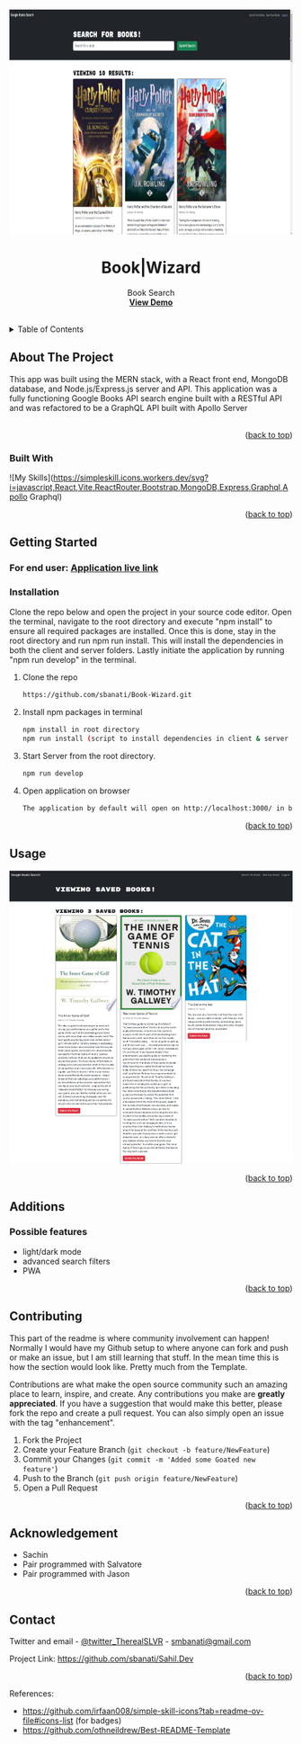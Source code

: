 
<a name="readme-top"></a>





<!-- PROJECT LOGO -->
<br />
<div align="center">
  <a href="https://github.com/sbanati/Book-Wizard">  
    <img src="client/src/assets/searchbooks.png" alt="booksearch" width="600" height="400">
  </a>

<h1 align="center">Book|Wizard</h1>

  <p align="center">
    Book Search 
    <br />
    <a href="https://potfiolio.netlify.app/"><strong>View Demo</strong></a>
    <br />
    <br />
 

  </p>
</div>



<!-- TABLE OF CONTENTS -->
<details>
  <summary>Table of Contents</summary>
  <ol>
    <li>
      <a href="#about-the-project">About The Project</a>
      <ul>
        <li><a href="#built-with">Built With</a></li>
      </ul>
    </li>
    <li>
      <a href="#getting-started">Getting Started</a>
      <ul>
        <li><a href="#installation">Installation</a></li>
      </ul>
    </li>
    <li><a href="#usage">Usage</a></li>
    <li><a href="#additions">Additions</a></li>
    <li><a href="#contributing">Contributing</a></li>
    <li><a href="#acknowledgement">Acknowledgement</a></li>
    <li><a href="#contact">Contact</a></li>
  </ol>
</details>



<!-- ABOUT THE PROJECT -->
## About The Project

This app was built using the MERN stack, with a React front end, MongoDB database, and Node.js/Express.js server and API. This application was a fully functioning Google Books API search engine built with a RESTful API and was refactored to be a GraphQL API built with Apollo Server 
<br><br>
 



<p align="right">(<a href="#readme-top">back to top</a>)</p>



### Built With



![My Skills](https://simpleskill.icons.workers.dev/svg?i=javascript,React,Vite,ReactRouter,Bootstrap,MongoDB,Express,Graphql,Apollo Graphql) <br>



  



<p align="right">(<a href="#readme-top">back to top</a>)</p>



<!-- GETTING STARTED -->
## Getting Started

### For end user: <a href="https://potfiolio.netlify.app/"><strong>Application live link</strong></a>




### Installation
Clone the repo below and open the project in your source code editor. Open the terminal, navigate to the root directory and execute "npm install" to ensure all required packages are installed. Once this is done, stay in the root directory and run npm run install. This will install the dependencies in both the client and server folders. Lastly initiate the application by running "npm run develop" in the terminal. <br>

1. Clone the repo
   ```sh
   https://github.com/sbanati/Book-Wizard.git
   ```

2. Install npm packages in terminal 
   ```sh
   npm install in root directory
   npm run install (script to install dependencies in client & server
   ```

3. Start Server from the root directory.   
   ```sh
   npm run develop
   ```   

4. Open application on browser
   ```sh
   The application by default will open on http://localhost:3000/ in browser, 
   ```

<p align="right">(<a href="#readme-top">back to top</a>)</p>



<!-- USAGE EXAMPLES -->
## Usage







<img src="client/src/assets/savedbooks.png" alt="home page">









<p align="right">(<a href="#readme-top">back to top</a>)</p>



<!-- ROADMAP -->
## Additions

<h3>Possible features</h3>

* light/dark mode
* advanced search filters
* PWA
  
  
 

<p align="right">(<a href="#readme-top">back to top</a>)</p>



<!-- CONTRIBUTING -->
## Contributing

This part of the readme is where community involvement can happen! Normally I would have my Github setup to where anyone can fork and push or make an issue, but 
I am still learning that stuff. In the mean time this is how the section would look like. Pretty much from the Template. <br>

Contributions are what make the open source community such an amazing place to learn, inspire, and create. Any contributions you make are **greatly appreciated**.
If you have a suggestion that would make this better, please fork the repo and create a pull request. You can also simply open an issue with the tag "enhancement".


1. Fork the Project
2. Create your Feature Branch (`git checkout -b feature/NewFeature`)
3. Commit your Changes (`git commit -m 'Added some Goated new feature'`)
4. Push to the Branch (`git push origin feature/NewFeature`)
5. Open a Pull Request

<p align="right">(<a href="#readme-top">back to top</a>)</p>


<!-- ACKNOWLEDGEMENT -->
## Acknowledgement
* Sachin
* Pair programmed with Salvatore
* Pair programmed with Jason 
  





<p align="right">(<a href="#readme-top">back to top</a>)</p>


<!-- CONTACT -->
## Contact

Twitter and email - [@twitter_TherealSLVR](https://twitter.com/TherealSLVR) - smbanati@gmail.com

Project Link: https://github.com/sbanati/Sahil.Dev

<p align="right">(<a href="#readme-top">back to top</a>)</p>





References:
* https://github.com/irfaan008/simple-skill-icons?tab=readme-ov-file#icons-list (for badges)
* https://github.com/othneildrew/Best-README-Template 


